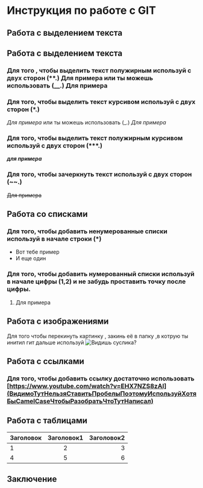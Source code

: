 # Инструкция по работе с GIT

## Работа с выделением текста

## Работа с выделением текста

### Для того , чтобы выделить текст полужирным используй с двух сторон (**.) **Для примера** или ты можешь использовать (__.) __Для примера__

### Для того, чтобы выделить текст курсивом используй с двух сторон (*.)
*Для примера* или ты можешь использовать (_.)
_Для примера_

### Для того, чтобы выделить текст полужирным курсивом используй с двух сторон (***.)
***для примера***

### Для того, чтобы зачеркнуть текст используй с двух сторон (~~.)
~~Для примера~~

## Работа со списками

### Для того, чтобы добавить ненумерованные списки используй в начале строки (*)
* Вот тебе пример
* И еще один

### Для того, чтобы добавить нумерованный списки используй в начале цифры (1,2) и не забудь проставить точку после цифры.
1. Для примера

## Работа с изображениями

Для того чтобы перекинуть картинку , закинь её в папку ,в котрую ты инитил гит дальше используй ![Видишь суслика?](123.jpg)

## Работа с ссылками

### Для того, чтобы добавить ссылку достаточно использовать [https://www.youtube.com/watch?v=EHX7NZS8zAI](ВидимоТутНельзяСтавитьПробелыПоэтомуИспользуйХотяБыCamelCaseЧтобыРазобратьЧтоТутНаписал)

## Работа с таблицами

Заголовок | Заголовок1 | Заголовок2
---------- | :-----------: | ----------:
| 1        | 2             |         3 |
| 4        | 5             |         6 |

## Заключение